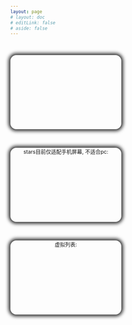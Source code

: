 ```yaml
---
layout: page
# layout: doc
# editLink: false
# aside: false
---
```


<div style="max-width: 1000px;margin:50px auto;">
  <a href="./solar" target="_blank" >
  <div align="center" style="display: inline-block;width: 300px; height: 200px;background: url('/blog/case/solar.png') center; background-size: cover;box-shadow: 0px 0px 10px 5px #333;border-radius: 16px;">
  </div>
  </a>
</div>

<div style="max-width: 1000px;margin:50px auto;">
  <a href="./stars" target="_blank" >
  <div align="center" style="display: inline-block;width: 300px; height: 200px;background: url('/blog/case/solar.png') center; background-size: cover;box-shadow: 0px 0px 10px 5px #333;border-radius: 16px;">
  stars目前仅适配手机屏幕, 不适合pc:
  </div>
  </a>
</div>

<div style="max-width: 1000px;margin:50px auto;">
  <a href="./virtual-list" target="_blank" >
  <div align="center" style="display: inline-block;width: 300px; height: 200px;background: url('/blog/case/solar.png') center; background-size: cover;box-shadow: 0px 0px 10px 5px #333;border-radius: 16px;">
  虚拟列表:
  </div>
  </a>
</div>

<!-- [Solar](/case/solar){target="_blank"} -->

<!-- ::: details Click me to view the code

<<< @/components/Solar.vue

::: -->
